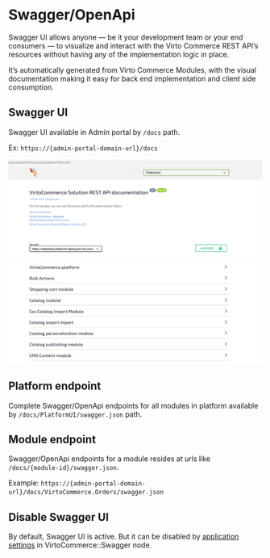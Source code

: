 # Swagger/OpenApi

Swagger UI allows anyone — be it your development team or your end consumers — to visualize and interact with the Virto Commerce REST API’s resources without having any of the implementation logic in place.

It’s automatically generated from Virto Commerce Modules, with the visual documentation making it easy for back end implementation and client side consumption.

## Swagger UI

Swagger UI available in Admin portal by `/docs` path.

Ex: `https://{admin-portal-domain-url}/docs`

![](../media/swagger-ui.png) 

## Platform endpoint
Complete Swagger/OpenApi endpoints for all modules in platform available by `/docs/PlatformUI/swagger.json` path.

## Module endpoint
Swagger/OpenApi endpoints for a module resides at urls like `/docs/{module-id}/swagger.json`.

Example: `https://{admin-portal-domain-url}/docs/VirtoCommerce.Orders/swagger.json`

## Disable Swagger UI
By default, Swagger UI is active. But it can be disabled by [application settings](../user-guide/configuration-settings.md) in VirtoCommerce::Swagger node.
